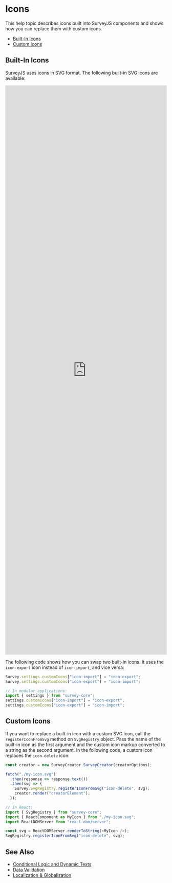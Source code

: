 # Icons

This help topic describes icons built into SurveyJS components and shows how you can replace them with custom icons.

- [Built-In Icons](#built-in-icons)
- [Custom Icons](#custom-icons)

## Built-In Icons

SurveyJS uses icons in SVG format. The following built-in SVG icons are available:

<iframe src="https://surveyjs.github.io/code-examples/icons/"
  style="width:100%; height:1770px; border:0; overflow:hidden;">
</iframe>

The following code shows how you can swap two built-in icons. It uses the `icon-export` icon instead of `icon-import`, and vice versa:

```js
Survey.settings.customIcons["icon-import"] = "icon-export";
Survey.settings.customIcons["icon-export"] = "icon-import";

// In modular applications:
import { settings } from "survey-core";
settings.customIcons["icon-import"] = "icon-export";
settings.customIcons["icon-export"] = "icon-import";
```

## Custom Icons

If you want to replace a built-in icon with a custom SVG icon, call the `registerIconFromSvg` method on `SvgRegistry` object. Pass the name of the built-in icon as the first argument and the custom icon markup converted to a string as the second argument. In the following code, a custom icon replaces the `icon-delete` icon:

```js
const creator = new SurveyCreator.SurveyCreator(creatorOptions);

fetch("./my-icon.svg")
  .then(response => response.text())
  .then(svg => {
    Survey.SvgRegistry.registerIconFromSvg("icon-delete", svg);
    creator.render("creatorElement");
  });

// In React:
import { SvgRegistry } from "survey-core";
import { ReactComponent as MyIcon } from "./my-icon.svg";
import ReactDOMServer from "react-dom/server";

const svg = ReactDOMServer.renderToString(<MyIcon />);
SvgRegistry.registerIconFromSvg("icon-delete", svg);
```

## See Also

- [Conditional Logic and Dynamic Texts](/Documentation/Library?id=design-survey-conditional-logic)
- [Data Validation](/Documentation/Library?id=data-validation)
- [Localization & Globalization](/Documentation/Library?id=localization)
